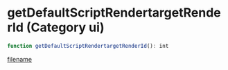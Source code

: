 # getDefaultScriptRendertargetRenderId (Category ui)

```js
function getDefaultScriptRendertargetRenderId(): int
```

[filename](getDefaultScriptRendertargetRenderId_m.md ':include')